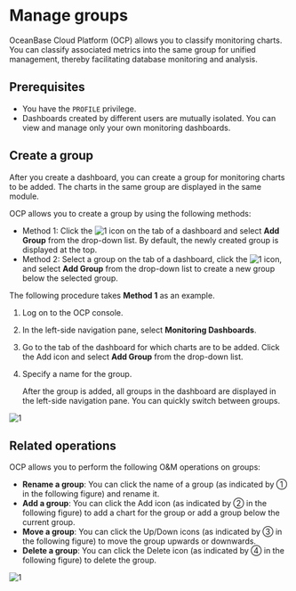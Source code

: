# Manage groups

OceanBase Cloud Platform (OCP) allows you to classify monitoring charts. You can classify associated metrics into the same group for unified management, thereby facilitating database monitoring and analysis.

## Prerequisites

* You have the `PROFILE` privilege.
* Dashboards created by different users are mutually isolated. You can view and manage only your own monitoring dashboards.

## Create a group

After you create a dashboard, you can create a group for monitoring charts to be added. The charts in the same group are displayed in the same module.

OCP allows you to create a group by using the following methods:

* Method 1: Click the ![1](https://obbusiness-private.oss-cn-shanghai.aliyuncs.com/doc/img/ocp/422/%E5%A4%A7%E7%9B%98%E6%96%B0%E5%A2%9E%E5%9B%BE%E8%A1%A8.png) icon on the tab of a dashboard and select **Add Group** from the drop-down list. By default, the newly created group is displayed at the top.
* Method 2: Select a group on the tab of a dashboard, click the ![1](https://obbusiness-private.oss-cn-shanghai.aliyuncs.com/doc/img/ocp/422/%E5%88%86%E7%BB%84%E6%96%B0%E5%A2%9E%E5%9B%BE%E8%A1%A8.png) icon, and select **Add Group** from the drop-down list to create a new group below the selected group.

The following procedure takes **Method 1** as an example.

1. Log on to the OCP console.

2. In the left-side navigation pane, select **Monitoring Dashboards**.

3. Go to the tab of the dashboard for which charts are to be added. Click the Add icon and select **Add Group** from the drop-down list.
4. Specify a name for the group.

   After the group is added, all groups in the dashboard are displayed in the left-side navigation pane. You can quickly switch between groups.

![1](https://obbusiness-private.oss-cn-shanghai.aliyuncs.com/doc/img/ocp/422/%E6%B7%BB%E5%8A%A0%E5%88%86%E7%BB%841.png)

## Related operations

OCP allows you to perform the following O&M operations on groups:

* **Rename a group**: You can click the name of a group (as indicated by ① in the following figure) and rename it.
* **Add a group**: You can click the Add icon (as indicated by ② in the following figure) to add a chart for the group or add a group below the current group.
* **Move a group**: You can click the Up/Down icons (as indicated by ③ in the following figure) to move the group upwards or downwards.
* **Delete a group**: You can click the Delete icon (as indicated by ④ in the following figure) to delete the group.

![1](https://obbusiness-private.oss-cn-shanghai.aliyuncs.com/doc/img/ocp/422/%E7%AE%A1%E7%90%86%E5%88%86%E7%BB%841.png)
